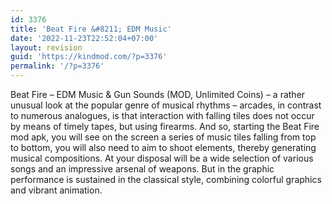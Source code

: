 ```yaml
---
id: 3376
title: 'Beat Fire &#8211; EDM Music'
date: '2022-11-23T22:52:04+07:00'
layout: revision
guid: 'https://kindmod.com/?p=3376'
permalink: '/?p=3376'
---
```


Beat Fire – EDM Music &amp; Gun Sounds (MOD, Unlimited Coins) – a rather unusual look at the popular genre of musical rhythms – arcades, in contrast to numerous analogues, is that interaction with falling tiles does not occur by means of timely tapes, but using firearms. And so, starting the Beat Fire mod apk, you will see on the screen a series of music tiles falling from top to bottom, you will also need to aim to shoot elements, thereby generating musical compositions. At your disposal will be a wide selection of various songs and an impressive arsenal of weapons. But in the graphic performance is sustained in the classical style, combining colorful graphics and vibrant animation.